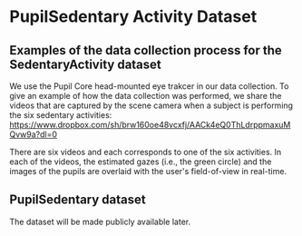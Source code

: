 # PupilSedentary Activity Dataset

## Examples of the data collection process for the SedentaryActivity dataset
We use the Pupil Core head-mounted eye trakcer in our data collection. To give an example of how the data collection was performed, we share the videos that are captured by the scene camera when a subject is performing the six sedentary activities: https://www.dropbox.com/sh/brw160oe48vcxfj/AACk4eQ0ThLdrppmaxuMQvw9a?dl=0

There are six videos and each corresponds to one of the six activities. In each of the videos, the estimated gazes (i.e., the green circle) and the images of the pupils are overlaid with the user's field-of-view in real-time. 

## PupilSedentary dataset
The dataset will be made publicly available later.
